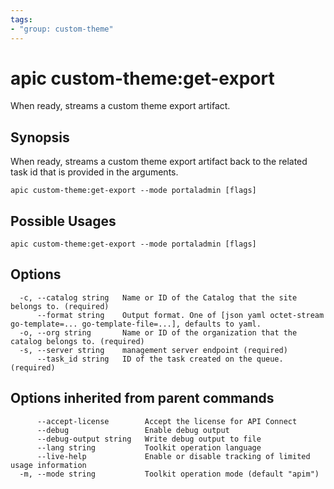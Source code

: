 ```yaml
---
tags:
- "group: custom-theme"
---
```

# apic custom-theme:get-export

When ready, streams a custom theme export artifact.

## Synopsis

When ready, streams a custom theme export artifact back to the related task id that is provided in the arguments.

```
apic custom-theme:get-export --mode portaladmin [flags]
```

## Possible Usages

```
apic custom-theme:get-export --mode portaladmin [flags]
```

## Options

```
  -c, --catalog string   Name or ID of the Catalog that the site belongs to. (required)
      --format string    Output format. One of [json yaml octet-stream go-template=... go-template-file=...], defaults to yaml.
  -o, --org string       Name or ID of the organization that the catalog belongs to. (required)
  -s, --server string    management server endpoint (required)
      --task_id string   ID of the task created on the queue. (required)
```

## Options inherited from parent commands

```
      --accept-license        Accept the license for API Connect
      --debug                 Enable debug output
      --debug-output string   Write debug output to file
      --lang string           Toolkit operation language
      --live-help             Enable or disable tracking of limited usage information
  -m, --mode string           Toolkit operation mode (default "apim")
```
